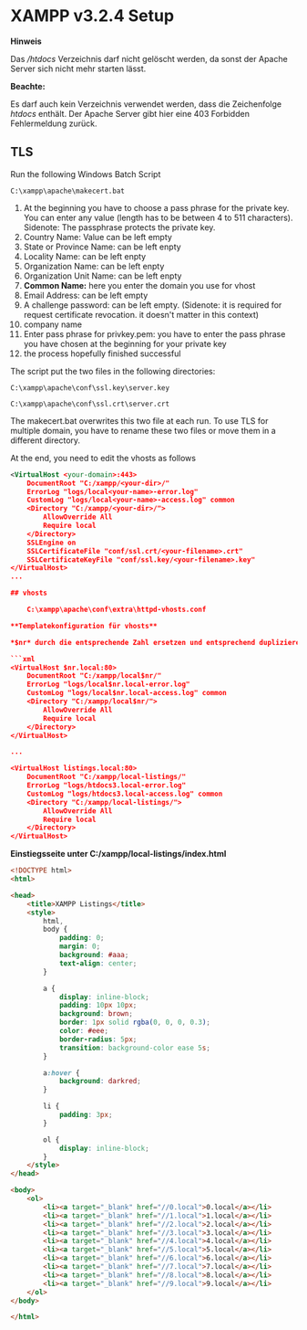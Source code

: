 # XAMPP v3.2.4 Setup

**Hinweis**

Das _/htdocs_ Verzeichnis darf nicht gelöscht werden, da sonst der Apache Server sich nicht mehr starten lässt.

**Beachte:**

Es darf auch kein Verzeichnis verwendet werden, dass die Zeichenfolge _htdocs_ enthält. Der Apache Server gibt hier eine 403 Forbidden Fehlermeldung zurück.

## TLS
Run the following Windows Batch Script

	C:\xampp\apache\makecert.bat
	
1. At the beginning you have to choose a pass phrase for the private key. You can enter any value (length has to be between 4 to 511 characters). Sidenote: The passphrase protects the private key.
2. Country Name: Value can be left empty
3. State or Province Name: can be left enpty
4. Locality Name: can be left enpty
5. Organization Name: can be left enpty
6. Organization Unit Name: can be left enpty
7. **Common Name:** here you enter the domain you use for vhost
8. Email Address: can be left empty
9. A challenge password: can be left empty. (Sidenote: it is required for request certificate revocation. it doesn't matter in this context)
10. company name
11. Enter pass phrase for privkey.pem: you have to enter the pass phrase you have chosen at the beginning for your private key
12. the process hopefully finished successful

The script put the two files in the following directories:

	C:\xampp\apache\conf\ssl.key\server.key
	
	C:\xampp\apache\conf\ssl.crt\server.crt
	
The makecert.bat overwrites this two file at each run. To use TLS for multiple domain, you have to rename these two files or move them in a different directory.

At the end, you need to edit the vhosts as follows

```xml
<VirtualHost <your-domain>:443>
    DocumentRoot "C:/xampp/<your-dir>/"
    ErrorLog "logs/local<your-name>-error.log"
    CustomLog "logs/local<your-name>-access.log" common
    <Directory "C:/xampp/<your-dir>/">
        AllowOverride All
        Require local
    </Directory>
    SSLEngine on
    SSLCertificateFile "conf/ssl.crt/<your-filename>.crt"
    SSLCertificateKeyFile "conf/ssl.key/<your-filename>.key"
</VirtualHost>
...

## vhosts

    C:\xampp\apache\conf\extra\httpd-vhosts.conf

**Templatekonfiguration für vhosts**

*$nr* durch die entsprechende Zahl ersetzen und entsprechend duplizieren. Die Verzeichnisse müssen natürlich auch noch angelegt werden.

```xml
<VirtualHost $nr.local:80>
    DocumentRoot "C:/xampp/local$nr/"
    ErrorLog "logs/local$nr.local-error.log"
    CustomLog "logs/local$nr.local-access.log" common
    <Directory "C:/xampp/local$nr/">
        AllowOverride All
        Require local
	</Directory>
</VirtualHost>

...

<VirtualHost listings.local:80>
    DocumentRoot "C:/xampp/local-listings/"
    ErrorLog "logs/htdocs3.local-error.log"
    CustomLog "logs/htdocs3.local-access.log" common
    <Directory "C:/xampp/local-listings/">
        AllowOverride All
        Require local
	</Directory>
</VirtualHost>
```
**Einstiegsseite unter C:/xampp/local-listings/index.html**
```html
<!DOCTYPE html>
<html>

<head>
    <title>XAMPP Listings</title>
    <style>
        html,
        body {
            padding: 0;
            margin: 0;
            background: #aaa;
            text-align: center;
        }

        a {
            display: inline-block;
            padding: 10px 10px;
            background: brown;
            border: 1px solid rgba(0, 0, 0, 0.3);
            color: #eee;
            border-radius: 5px;
            transition: background-color ease 5s;
        }

        a:hover {
            background: darkred;
        }

        li {
            padding: 3px;
        }

        ol {
            display: inline-block;
        }
    </style>
</head>

<body>
    <ol>
        <li><a target="_blank" href="//0.local">0.local</a></li>
        <li><a target="_blank" href="//1.local">1.local</a></li>
        <li><a target="_blank" href="//2.local">2.local</a></li>
        <li><a target="_blank" href="//3.local">3.local</a></li>
        <li><a target="_blank" href="//4.local">4.local</a></li>
        <li><a target="_blank" href="//5.local">5.local</a></li>
        <li><a target="_blank" href="//6.local">6.local</a></li>
        <li><a target="_blank" href="//7.local">7.local</a></li>
        <li><a target="_blank" href="//8.local">8.local</a></li>
        <li><a target="_blank" href="//9.local">9.local</a></li>
    </ol>
</body>

</html>
```
